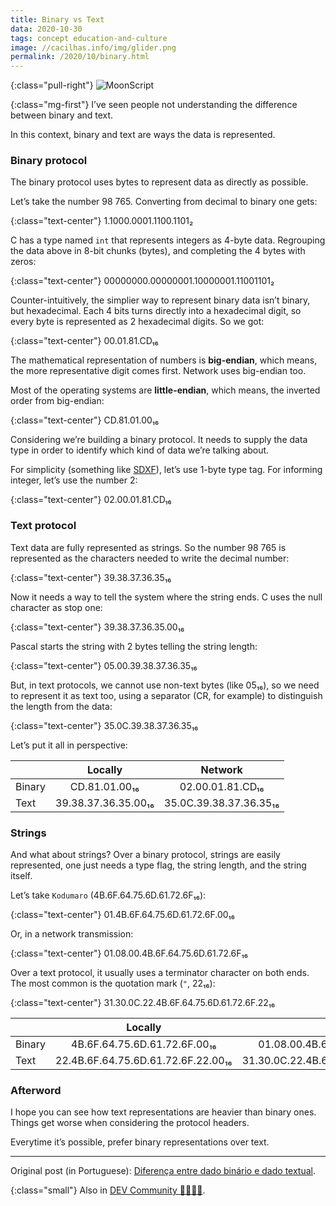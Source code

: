 ```yaml
---
title: Binary vs Text
data: 2020-10-30
tags: concept education-and-culture
image: //cacilhas.info/img/glider.png
permalink: /2020/10/binary.html
---
```

[binario-texto]: https://kodumaro.cacilhas.info/2017/06/binario-texto.html
[dev.to]: https://dev.to/cacilhas/binary-vs-text-2blo
[sdxf]: http://www.pinpi.com/en/SDXF_2.htm

{:class="pull-right"} <img src="{{{ image }}}" alt="MoonScript" />

{:class="mg-first"} I’ve seen people not understanding the difference between
binary and text.

In this context, binary and text are ways the data is represented.

### Binary protocol

The binary protocol uses bytes to represent data as directly as possible.

Let’s take the number 98&nbsp;765. Converting from decimal to binary one gets:

{:class="text-center"} 1.1000.0001.1100.1101₂

C has a type named `int` that represents integers as 4-byte data. Regrouping the
data above in 8-bit chunks (bytes), and completing the 4 bytes with zeros:

{:class="text-center"} 00000000.00000001.10000001.11001101₂

Counter-intuitively, the simplier way to represent binary data isn’t binary,
but hexadecimal. Each 4 bits turns directly into a hexadecimal digit, so every
byte is represented as 2 hexadecimal digits. So we got:

{:class="text-center"} 00.01.81.CD₁₆

The mathematical representation of numbers is **big-endian**, which means, the
more representative digit comes first. Network uses big-endian too.

Most of the operating systems are **little-endian**, which means, the inverted
order from big-endian:

{:class="text-center"} CD.81.01.00₁₆

Considering we’re building a binary protocol. It needs to supply the data type
in order to identify which kind of data we’re talking about.

For simplicity (something like [SDXF][sdxf]), let’s use 1-byte type tag. For
informing integer, let’s use the number 2:

{:class="text-center"} 02.00.01.81.CD₁₆

### Text protocol

Text data are fully represented as strings. So the number 98&nbsp;765 is
represented as the characters needed to write the decimal number:

{:class="text-center"} 39.38.37.36.35₁₆

Now it needs a way to tell the system where the string ends. C uses the null
character as stop one:

{:class="text-center"} 39.38.37.36.35.00₁₆

Pascal starts the string with 2 bytes telling the string length:

{:class="text-center"} 05.00.39.38.37.36.35₁₆

But, in text protocols, we cannot use non-text bytes (like 05₁₆), so we need to
represent it as text too, using a separator (CR, for example) to distinguish the
length from the data:

{:class="text-center"} 35.0C.39.38.37.36.35₁₆

Let’s put it all in perspective:

|      | Locally             | Network                |
|------|:-------------------:|:----------------------:|
|Binary|    CD.81.01.00₁₆    |    02.00.01.81.CD₁₆    |
|Text  | 39.38.37.36.35.00₁₆ | 35.0C.39.38.37.36.35₁₆ |

### Strings

And what about strings? Over a binary protocol, strings are easily represented,
one just needs a type flag, the string length, and the string itself.

Let’s take `Kodumaro` (4B.6F.64.75.6D.61.72.6F₁₆):

{:class="text-center"} 01.4B.6F.64.75.6D.61.72.6F.00₁₆

Or, in a network transmission:

{:class="text-center"} 01.08.00.4B.6F.64.75.6D.61.72.6F₁₆

Over a text protocol, it usually uses a terminator character on both ends. The
most common is the quotation mark (`"`, 22₁₆):

{:class="text-center"} 31.30.0C.22.4B.6F.64.75.6D.61.72.6F.22₁₆

|      | Locally                          | Network                                |
|------|:--------------------------------:|:--------------------------------------:|
|Binary|  4B.6F.64.75.6D.61.72.6F.00₁₆    |   01.08.00.4B.6F.64.75.6D.61.72.6F₁₆   |
|Text  |22.4B.6F.64.75.6D.61.72.6F.22.00₁₆|31.30.0C.22.4B.6F.64.75.6D.61.72.6F.22₁₆|

### Afterword

I hope you can see how text representations are heavier than binary ones. Things
get worse when considering the protocol headers.

Everytime it’s possible, prefer binary representations over text.

-----

Original post (in Portuguese):
[Diferença entre dado binário e dado textual][binario-texto].

{:class="small"} Also in [DEV Community 👩‍💻👨‍💻][dev.to].
